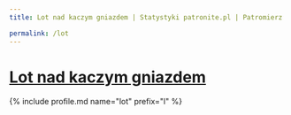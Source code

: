 ```yaml
---
title: Lot nad kaczym gniazdem | Statystyki patronite.pl | Patromierz

permalink: /lot
---
```


# [Lot nad kaczym gniazdem](https://patronite.pl/lot)

{% include profile.md name="lot" prefix="l" %}
